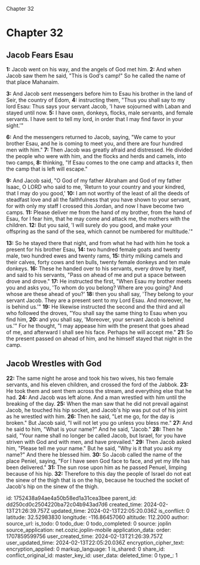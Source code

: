 Chapter 32

# Chapter 32

## Jacob Fears Esau

**1:** Jacob went on his way, and the angels of God met him.
**2:** And when Jacob saw them he said, "This is God's camp!" So he called the name of that place Mahanaim.

**3:** And Jacob sent messengers before him to Esau his brother in the land of Seir, the country of Edom,
**4:** instructing them, "Thus you shall say to my lord Esau: Thus says your servant Jacob, 'I have sojourned with Laban and stayed until now.
**5:** I have oxen, donkeys, flocks, male servants, and female servants. I have sent to tell my lord, in order that I may find favor in your sight.'"

**6:** And the messengers returned to Jacob, saying, "We came to your brother Esau, and he is coming to meet you, and there are four hundred men with him."
**7:** Then Jacob was greatly afraid and distressed. He divided the people who were with him, and the flocks and herds and camels, into two camps,
**8:** thinking, "If Esau comes to the one camp and attacks it, then the camp that is left will escape."

**9:** And Jacob said, "O God of my father Abraham and God of my father Isaac, O LORD who said to me, 'Return to your country and your kindred, that I may do you good,'
**10:** I am not worthy of the least of all the deeds of steadfast love and all the faithfulness that you have shown to your servant, for with only my staff I crossed this Jordan, and now I have become two camps. 
**11:** Please deliver me from the hand of my brother, from the hand of Esau, for I fear him, that he may come and attack me, the mothers with the children.
**12:** But you said, 'I will surely do you good, and make your offspring as the sand of the sea, which cannot be numbered for multitude.'"

**13:** So he stayed there that night, and from what he had with him he took a present for his brother Esau,
**14:** two hundred female goats and twenty male, two hundred ewes and twenty rams,
**15:** thirty milking camels and their calves, forty cows and ten bulls, twenty female donkeys and ten male donkeys.
**16:** These he handed over to his servants, every drove by itself, and said to his servants, "Pass on ahead of me and put a space between drove and drove."
**17:** He instructed the first, "When Esau my brother meets you and asks you, 'To whom do you belong? Where are you going? And whose are these ahead of you?'
**18:** then you shall say, 'They belong to your servant Jacob. They are a present sent to my Lord Esau. And moreover, he is behind us.'"
**19:** He likewise instructed the second and the third and all who followed the droves, "You shall say the same thing to Esau when you find him,
**20:** and you shall say, 'Moreover, your servant Jacob is behind us.'" For he thought, "I may appease him with the present that goes ahead of me, and afterward I shall see his face. Perhaps he will accept me."
**21:** So the present passed on ahead of him, and he himself stayed that night in the camp.

## Jacob Wrestles with God

**22:** The same night he arose and took his two wives, his two female servants, and his eleven children, and crossed the ford of the Jabbok. 
**23:** He took them and sent them across the stream, and everything else that he had.
**24:** And Jacob was left alone. And a man wrestled with him until the breaking of the day.
**25:** When the man saw that he did not prevail against Jacob, he touched his hip socket, and Jacob's hip was put out of his joint as he wrestled with him.
**26:** Then he said, "Let me go, for the day is broken." But Jacob said, "I will not let you go unless you bless me."
**27:** And he said to him, "What is your name?" And he said, "Jacob."
**28:** Then he said, "Your name shall no longer be called Jacob, but Israel, for you have striven with God and with men, and have prevailed."
**29:** Then Jacob asked him, "Please tell me your name." But he said, "Why is it that you ask my name?" And there he blessed him.
**30:** So Jacob called the name of the place Peniel, saying, "For I have seen God face to face, and yet my life has been delivered."
**31:** The sun rose upon him as he passed Penuel, limping because of his hip.
**32:** Therefore to this day the people of Israel do not eat the sinew of the thigh that is on the hip, because he touched the socket of Jacob's hip on the sinew of the thigh.


id: 1752438a94ae4a50b58ed1a31cea3bee
parent_id: dd250cd0c2504220ba72c04b943ad7d6
created_time: 2024-02-13T21:26:39.757Z
updated_time: 2024-02-13T22:05:20.036Z
is_conflict: 0
latitude: 32.52983830
longitude: -116.86457060
altitude: 112.2000
author: 
source_url: 
is_todo: 0
todo_due: 0
todo_completed: 0
source: joplin
source_application: net.cozic.joplin-mobile
application_data: 
order: 1707859599756
user_created_time: 2024-02-13T21:26:39.757Z
user_updated_time: 2024-02-13T22:05:20.036Z
encryption_cipher_text: 
encryption_applied: 0
markup_language: 1
is_shared: 0
share_id: 
conflict_original_id: 
master_key_id: 
user_data: 
deleted_time: 0
type_: 1